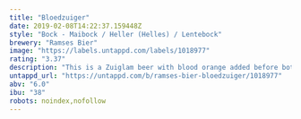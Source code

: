 ```yaml
---
title: "Bloedzuiger"
date: 2019-02-08T14:22:37.159448Z
style: "Bock - Maibock / Heller (Helles) / Lentebock"
brewery: "Ramses Bier"
image: "https://labels.untappd.com/labels/1018977"
rating: "3.37"
description: "This is a Zuiglam beer with blood orange added before botteling. Limited to 300 liters. "
untappd_url: "https://untappd.com/b/ramses-bier-bloedzuiger/1018977"
abv: "6.0"
ibu: "38"
robots: noindex,nofollow
---
```

